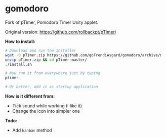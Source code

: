 # gomodoro #

Fork of pTimer, Pomodoro Timer Unity applet.

Original version: https://github.com/rollbackpt/pTimer/

**How to install:**

```bash
# Download and run the installer
wget -O pTimer.zip https://github.com/goFrendiAsgard/gomodoro/archive/master.zip
unzip pTimer.zip && cd pTimer-master/
./install.sh

# Now run it from everywhere just by typing
ptimer

# Or better, add it as startup application

```

**How is it different from:**

* Tick sound while working (I like it)
* Change the icon into simpler one

**Todo:**

* Add `kanban` method
